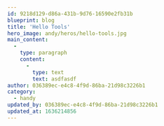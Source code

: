 ```yaml
---
id: 9218d129-d86a-431b-9d76-16590e2fb31b
blueprint: blog
title: 'Hello Tools'
hero_image: andy/heros/hello-tools.jpg
main_content:
  -
    type: paragraph
    content:
      -
        type: text
        text: asdfasdf
author: 036389ec-e4c8-4f9d-86ba-21d98c3226b1
category:
  - handy
updated_by: 036389ec-e4c8-4f9d-86ba-21d98c3226b1
updated_at: 1636214856
---
```

